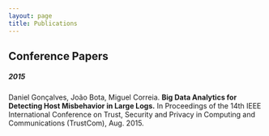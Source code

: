 ```yaml
---
layout: page
title: Publications
---
```


## Conference Papers

##### 2015

Daniel Gonçalves, João Bota, Miguel Correia. **Big Data Analytics for Detecting
Host Misbehavior in Large Logs.** In Proceedings of the 14th IEEE
International Conference on Trust, Security and Privacy in Computing and
Communications (TrustCom), Aug. 2015.
